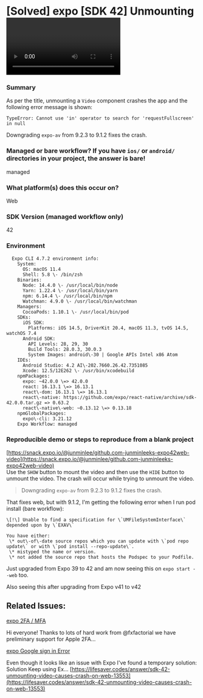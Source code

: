 # [Solved] expo [SDK 42] Unmounting <Video /> causes crash on web
### Summary

As per the title, unmounting a `Video` component crashes the app and the following error message is shown:

`TypeError: Cannot use 'in' operator to search for 'requestFullscreen' in null`

Downgrading `expo-av` from 9.2.3 to 9.1.2 fixes the crash.

### Managed or bare workflow? If you have `ios/` or `android/` directories in your project, the answer is bare!

managed

### What platform(s) does this occur on?

Web

### SDK Version (managed workflow only)

42

### Environment

      Expo CLI 4.7.2 environment info:
        System:
          OS: macOS 11.4
          Shell: 5.8 \- /bin/zsh
        Binaries:
          Node: 14.4.0 \- /usr/local/bin/node
          Yarn: 1.22.4 \- /usr/local/bin/yarn
          npm: 6.14.4 \- /usr/local/bin/npm
          Watchman: 4.9.0 \- /usr/local/bin/watchman
        Managers:
          CocoaPods: 1.10.1 \- /usr/local/bin/pod
        SDKs:
          iOS SDK:
            Platforms: iOS 14.5, DriverKit 20.4, macOS 11.3, tvOS 14.5, watchOS 7.4
          Android SDK:
            API Levels: 28, 29, 30
            Build Tools: 28.0.3, 30.0.3
            System Images: android\-30 | Google APIs Intel x86 Atom
        IDEs:
          Android Studio: 4.2 AI\-202.7660.26.42.7351085
          Xcode: 12.5/12E262 \- /usr/bin/xcodebuild
        npmPackages:
          expo: ~42.0.0 \=> 42.0.0 
          react: 16.13.1 \=> 16.13.1 
          react\-dom: 16.13.1 \=> 16.13.1 
          react\-native: https://github.com/expo/react-native/archive/sdk-42.0.0.tar.gz => 0.63.2 
          react\-native\-web: ~0.13.12 \=> 0.13.18 
        npmGlobalPackages:
          expo\-cli: 3.21.12
        Expo Workflow: managed

### Reproducible demo or steps to reproduce from a blank project

[https://snack.expo.io/@junminlee/github.com-junminleeks-expo42web-video](https://snack.expo.io/@junminlee/github.com-junminleeks-expo42web-video)  
Use the `SHOW` button to mount the video and then use the `HIDE` button to unmount the video. The crash will occur while trying to unmount the video.

> Downgrading `expo-av` from 9.2.3 to 9.1.2 fixes the crash.

That fixes web, but with 9.1.2, I'm getting the following error when I run pod install (bare workflow):

    \[!\] Unable to find a specification for \`UMFileSystemInterface\` depended upon by \`EXAV\`

    You have either:
     \* out\-of\-date source repos which you can update with \`pod repo update\` or with \`pod install --repo-update\`.
     \* mistyped the name or version.
     \* not added the source repo that hosts the Podspec to your Podfile.

Just upgraded from Expo 39 to 42 and am now seeing this on `expo start --web` too.

Also seeing this after upgrading from Expo v41 to v42

## Related Issues:

[expo 2FA / MFA](https://lifesaver.codes/answer/2fa-mfa-160)

Hi everyone! Thanks to lots of hard work from @fxfactorial we have preliminary support for Apple 2FA...

[expo Google sign in Error](https://lifesaver.codes/answer/google-sign-in-error-3540)

Even though it looks like an issue with Expo I've found a temporary solution: Solution Keep using Ex... 
 [https://lifesaver.codes/answer/sdk-42-unmounting-video-causes-crash-on-web-13553](https://lifesaver.codes/answer/sdk-42-unmounting-video-causes-crash-on-web-13553)
